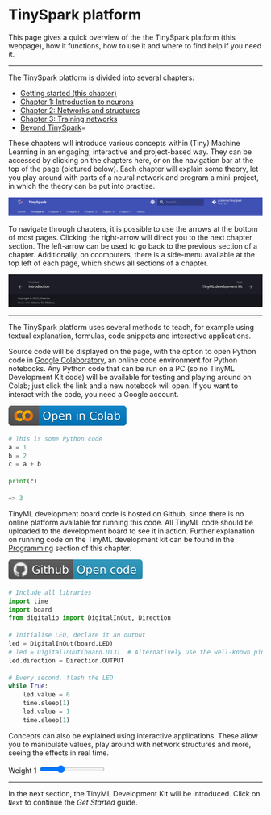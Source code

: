 # TinySpark platform

This page gives a quick overview of the the TinySpark platform (this webpage), how it functions, how to use it and where to find help if you need it.

---

The TinySpark platform is divided into several chapters:


- [Getting started (this chapter)](../kit/introduction.md)
- [Chapter 1: Introduction to neurons](../chapter1/introduction.md)
- [Chapter 2: Networks and structures](../chapter2/introduction.md)
- [Chapter 3: Training networks](../chapter3/introduction.md)
- [Beyond TinySpark](../beyond/introduction.md)=

These chapters will introduce various concepts within (Tiny) Machine Learning in an engaging, interactive and project-based way. They can be accessed by clicking on the chapters here, or on the navigation bar at the top of the page (pictured below). Each chapter will explain some theory, let you play around with parts of a neural network and program a mini-project, in which the theory can be put into practise.

![Navigation bar](../assets/images/navigation_bar.png)

To navigate through chapters, it is possible to use the arrows at the bottom of most pages. Clicking the right-arrow will direct you to the next chapter section. The left-arrow can be used to go back to the previous section of a chapter. Additionally, on ccomputers, there is a side-menu available at the top left of each page, which shows all sections of a chapter.

![Navigation footer](../assets/images/navigation_footer.png)

---

The TinySpark platform uses several methods to teach, for example using textual explanation, formulas, code snippets and interactive applications.

Source code will be displayed on the page, with the option to open Python code in [Google Colaboratory], an online code environment for Python notebooks. Any Python code that can be run on a PC (so no TinyML Development Kit code) will be available for testing and playing around on Colab; just click the link and a new notebook will open. If you want to interact with the code, you need a Google account. 

[Google Colaboratory]:https://colab.research.google.com/

[![Open In Colab](../assets/images/colab-badge.svg)](https://colab.research.google.com/drive/1AoRa8GUn_qJEkL_W6yFm9ECDFSHOD0yD)

```python title="test_code.py"
# This is some Python code
a = 1
b = 2
c = a + b

print(c)

=> 3
```

TinyML development board code is hosted on Github, since there is no online platform available for running this code. All TinyML code should be uploaded to the development board to see it in action. Further explanation on running code on the TinyML development kit can be found in the [Programming](programming.md) section of this chapter.

[![Open In Github](../assets/images/github-badge.svg)](https://github.com/j-siderius/TinySpark/blob/main/docs/assets/examples/led.py)

```python title="led.py"
# Include all libraries
import time
import board
from digitalio import DigitalInOut, Direction

# Initialise LED, declare it an output
led = DigitalInOut(board.LED)
# led = DigitalInOut(board.D13)  # Alternatively use the well-known pin 13
led.direction = Direction.OUTPUT

# Every second, flash the LED
while True:
    led.value = 0
    time.sleep(1)
    led.value = 1
    time.sleep(1)
```

Concepts can also be explained using interactive applications. These allow you to manipulate values, play around with network structures and more, seeing the effects in real time.

<script src="https://cdnjs.cloudflare.com/ajax/libs/p5.js/1.6.0/p5.js"></script>
<script>
let img;

function preload() {
    img = loadImage('https://j-siderius.github.io/TinySpark/assets/images/inputs_neuron_structure.png')
}

let slider1;
let weights = [
  0.3,
  0.9
];

function setup() {
  const canvas = createCanvas(600, 400);
  canvas.parent('sketch-holder');

  slider1 = select('#weight1')
}

function draw() {
  background(220);

  image(img, 0, 0)
  
  weights[0] = slider1.value();
  
  fill(0, 102, 153);
  textSize(18);
  text(' = '+ weights[0], 218, 112);
  text(' = '+ weights[1], 226, 263);
  
  let outputs = [
    (0*weights[0]+0*weights[1])>=0.5 ? 1 : 0,
    (0*weights[0]+1*weights[1])>=0.5 ? 1 : 0,
    (1*weights[0]+0*weights[1])>=0.5 ? 1 : 0,
    (1*weights[0]+1*weights[1])>=0.5 ? 1 : 0
  ];
    
  text('Outputs:', 350, 140)
  text('[0,0] = ' + outputs[0], 350, 160);
  text('[0,1] = ' + outputs[1], 350, 180);
  text('[1,0] = ' + outputs[2], 350, 200);
  text('[1,1] = ' + outputs[3], 350, 220);
}
</script>
<div>
    <div id="sketch-holder"></div>
    <label for="weight1">Weight 1</label>
    <input type="range" id="weight1" name="weight1" min="0" max="1" value="0.3" step="0.1">
</div>

---

In the next section, the TinyML Development Kit will be introduced. Click on `Next` to continue the _Get Started_ guide.